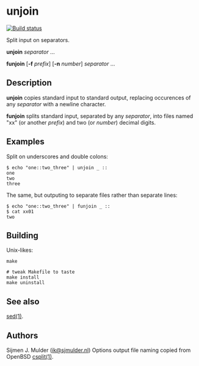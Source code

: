 unjoin
======
[![Build status](
 https://builds.sr.ht/~sjmulder/unjoin.svg)](
 https://builds.sr.ht/~sjmulder/unjoin)

Split input on separators.

**unjoin** _separator_ ...

**funjoin** [**-f** _prefix_] [**-n** _number_] _separator_ ...

Description
-----------
**unjoin** copies standard input to standard output, replacing occurences of
any _separator_ with a newline character.

**funjoin** splits standard input, separated by any _separator_, into files
named "xx" (or another _prefix_)  and two (or _number_) decimal digits.

Examples
--------
Split on underscores and double colons:

    $ echo "one::two_three" | unjoin _ ::
    one
    two
    three

The same, but outputing to separate files rather than separate lines:

    $ echo "one::two_three" | funjoin _ ::
    $ cat xx01
    two

Building
--------
Unix-likes:

    make

    # tweak Makefile to taste
    make install
    make uninstall

See also
--------
[sed(1)](https://man.openbsd.org/sed.1).

Authors
-------
Sijmen J. Mulder (<ik@sjmulder.nl>)
Options output file naming copied from OpenBSD
[csplit(1)](https://man.openbsd.org/csplit.1).
